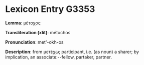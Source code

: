 # Lexicon Entry G3353

**Lemma**: μέτοχος

**Transliteration (xlit)**: métochos

**Pronunciation**: met'-okh-os

**Description**:
from μετέχω; participant, i.e. (as noun) a sharer; by implication, an associate:--fellow, partaker, partner.
